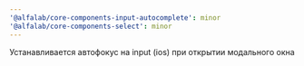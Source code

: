 ```yaml
---
'@alfalab/core-components-input-autocomplete': minor
'@alfalab/core-components-select': minor
---
```


Устанавливается автофокус на input (ios) при открытии модального окна
